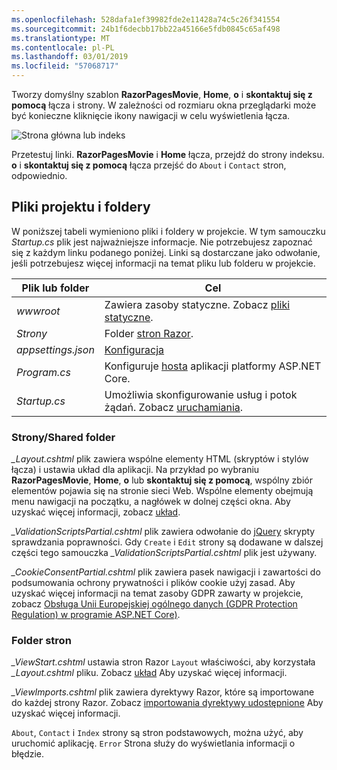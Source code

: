 ```yaml
---
ms.openlocfilehash: 528dafa1ef39982fde2e11428a74c5c26f341554
ms.sourcegitcommit: 24b1f6decbb17bb22a45166e5fdb0845c65af498
ms.translationtype: MT
ms.contentlocale: pl-PL
ms.lasthandoff: 03/01/2019
ms.locfileid: "57068717"
---
```

Tworzy domyślny szablon **RazorPagesMovie**, **Home**, **o** i **skontaktuj się z pomocą** łącza i strony. W zależności od rozmiaru okna przeglądarki może być konieczne kliknięcie ikony nawigacji w celu wyświetlenia łącza.

![Strona główna lub indeks](~/tutorials/razor-pages/razor-pages-start/_static/home2.png)

Przetestuj linki. **RazorPagesMovie** i **Home** łącza, przejdź do strony indeksu. **o** i **skontaktuj się z pomocą** łącza przejść do `About` i `Contact` stron, odpowiednio.

## <a name="project-files-and-folders"></a>Pliki projektu i foldery

W poniższej tabeli wymieniono pliki i foldery w projekcie. W tym samouczku *Startup.cs* plik jest najważniejsze informacje. Nie potrzebujesz zapoznać się z każdym linku podanego poniżej. Linki są dostarczane jako odwołanie, jeśli potrzebujesz więcej informacji na temat pliku lub folderu w projekcie.

| Plik lub folder | Cel |
| -------------- | ------- |
| *wwwroot* | Zawiera zasoby statyczne. Zobacz [pliki statyczne](xref:fundamentals/static-files). |
| *Strony* | Folder [stron Razor](xref:razor-pages/index). |
| *appsettings.json* | [Konfiguracja](xref:fundamentals/configuration/index) |
| *Program.cs* | Konfiguruje [hosta](xref:fundamentals/index#host) aplikacji platformy ASP.NET Core. |
| *Startup.cs* | Umożliwia skonfigurowanie usług i potok żądań. Zobacz [uruchamiania](xref:fundamentals/startup). |

### <a name="the-pagesshared-folder"></a>Strony/Shared folder

*_Layout.cshtml* plik zawiera wspólne elementy HTML (skryptów i stylów łącza) i ustawia układ dla aplikacji. Na przykład po wybraniu **RazorPagesMovie**, **Home**, **o** lub **skontaktuj się z pomocą**, wspólny zbiór elementów pojawia się na stronie sieci Web. Wspólne elementy obejmują menu nawigacji na początku, a nagłówek w dolnej części okna. Aby uzyskać więcej informacji, zobacz [układ](xref:mvc/views/layout).

*_ValidationScriptsPartial.cshtml* plik zawiera odwołanie do [jQuery](https://jquery.com/) skrypty sprawdzania poprawności. Gdy `Create` i `Edit` strony są dodawane w dalszej części tego samouczka *_ValidationScriptsPartial.cshtml* plik jest używany.

*_CookieConsentPartial.cshtml* plik zawiera pasek nawigacji i zawartości do podsumowania ochrony prywatności i plików cookie użyj zasad. Aby uzyskać więcej informacji na temat zasoby GDPR zawarty w projekcie, zobacz [Obsługa Unii Europejskiej ogólnego danych (GDPR Protection Regulation) w programie ASP.NET Core)](xref:security/gdpr).

### <a name="the-pages-folder"></a>Folder stron

*_ViewStart.cshtml* ustawia stron Razor `Layout` właściwości, aby korzystała *_Layout.cshtml* pliku. Zobacz [układ](xref:mvc/views/layout) Aby uzyskać więcej informacji.

*_ViewImports.cshtml* plik zawiera dyrektywy Razor, które są importowane do każdej strony Razor. Zobacz [importowania dyrektywy udostępnione](xref:mvc/views/layout#importing-shared-directives) Aby uzyskać więcej informacji.

`About`, `Contact` i `Index` strony są stron podstawowych, można użyć, aby uruchomić aplikację. `Error` Strona służy do wyświetlania informacji o błędzie.
